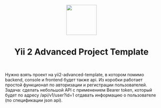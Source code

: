 <p align="center">
    <a href="https://github.com/yiisoft" target="_blank">
        <img src="https://avatars0.githubusercontent.com/u/993323" height="100px">
    </a>
    <h1 align="center">Yii 2 Advanced Project Template</h1>
    <br>
</p>

Нужно взять проект на yii2-advanced-template, в котором помимо backend, console и frontend будет также api. Из коробки работает простой функционал по авторизации и регистрации пользователей. Задача: сделать небольшой API с применением Bearer token, который будет по адресу /api/v1/user?id=1 отдавать информацию о пользователе (по спецификации json api).
